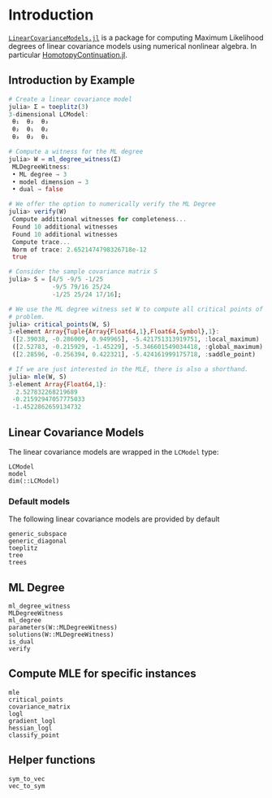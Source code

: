 # Introduction

[`LinearCovarianceModels.jl`](https://github.com/saschatimme/LinearCovarianceModels.jl) is a package for
computing Maximum Likelihood degrees of linear covariance models using numerical nonlinear algebra.
In particular [HomotopyContinuation.jl](https://www.JuliaHomotopyContinuation.org).

## Introduction by Example

```julia
# Create a linear covariance model
julia> Σ = toeplitz(3)
3-dimensional LCModel:
 θ₁  θ₂  θ₃
 θ₂  θ₁  θ₂
 θ₃  θ₂  θ₁

# Compute a witness for the ML degree
julia> W = ml_degree_witness(Σ)
 MLDegreeWitness:
 • ML degree → 3
 • model dimension → 3
 • dual → false

# We offer the option to numerically verify the ML Degree
julia> verify(W)
 Compute additional witnesses for completeness...
 Found 10 additional witnesses
 Found 10 additional witnesses
 Compute trace...
 Norm of trace: 2.6521474798326718e-12
 true

# Consider the sample covariance matrix S
julia> S = [4/5 -9/5 -1/25
            -9/5 79/16 25/24
            -1/25 25/24 17/16];

# We use the ML degree witness set W to compute all critical points of the MLE
# problem.
julia> critical_points(W, S)
3-element Array{Tuple{Array{Float64,1},Float64,Symbol},1}:
 ([2.39038, -0.286009, 0.949965], -5.421751313919751, :local_maximum)
 ([2.52783, -0.215929, -1.45229], -5.346601549034418, :global_maximum)
 ([2.28596, -0.256394, 0.422321], -5.424161999175718, :saddle_point)  

# If we are just interested in the MLE, there is also a shorthand.
julia> mle(W, S)
3-element Array{Float64,1}:
  2.527832268219689  
 -0.21592947057775033
 -1.4522862659134732
```

## Linear Covariance Models

The linear covariance models are wrapped in the `LCModel` type:
```@docs
LCModel
model
dim(::LCModel)
```

### Default models
The following linear covariance models are provided by default
```@docs
generic_subspace
generic_diagonal
toeplitz
tree
trees
```


## ML Degree

```@docs
ml_degree_witness
MLDegreeWitness
ml_degree
parameters(W::MLDegreeWitness)
solutions(W::MLDegreeWitness)
is_dual
verify
```

## Compute MLE for specific instances

```@docs
mle
critical_points
covariance_matrix
logl
gradient_logl
hessian_logl
classify_point
```

## Helper functions
```@docs
sym_to_vec
vec_to_sym
```
